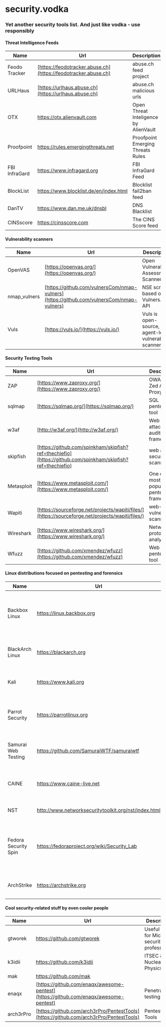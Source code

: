# security.vodka

### Yet another security tools list. And just like vodka - use responsibly



#### Threat Intelligence Feeds

| Name | Url | Description |
|------|-----|-------------|
| Feodo Tracker | [https://feodotracker.abuse.ch](https://feodotracker.abuse.ch) | abuse.ch feed project |
| URLHaus | [https://urlhaus.abuse.ch](https://urlhaus.abuse.ch) | abuse.ch malicious urls |
| OTX | https://otx.alienvault.com | Open Threat Inteligence by AlienVault |
| Proofpoint | https://rules.emergingthreats.net | Proofpoint Emerging Threats Rules |
| FBI InfraGard | https://www.infragard.org | FBI InfraGard Feed | 
| BlockList | https://www.blocklist.de/en/index.html | Blocklist fail2ban feed |
| DanTV | https://www.dan.me.uk/dnsbl | DNS Blacklist | 
| CINSscore | https://cinsscore.com | The CINS Score feed | 



#### Vulnerability scanners 

| Name | Url | Description |
|------|-----|-------------|
| OpenVAS | [https://openvas.org/](https://openvas.org/) | Open Vulnerability Assessment Scanner |
| nmap_vulners | [https://github.com/vulnersCom/nmap-vulners](https://github.com/vulnersCom/nmap-vulners) | NSE script based on Vulners.com API |
| Vuls | [https://vuls.io/](https://vuls.io/) | Vuls is open-source, agent-less vulnerability scanner |




#### Security Testing Tools

| Name | Url | Description |
|------|-----|-------------|
| ZAP | [https://www.zaproxy.org/](https://www.zaproxy.org/) | OWASP Zed Attack Proxy |
| sqlmap | [https://sqlmap.org/](https://sqlmap.org/) | SQL pentesting tool |
| w3af | [http://w3af.org/](http://w3af.org/) | Web app attack and audit framework |
| skipfish | [https://github.com/spinkham/skipfish?ref=thechiefio](https://github.com/spinkham/skipfish?ref=thechiefio) | web app security scanner |
| Metasploit | [https://www.metasploit.com/](https://www.metasploit.com/) | One of the most popular pentesting frameworks |
| Wapiti | [https://sourceforge.net/projects/wapiti/files/](https://sourceforge.net/projects/wapiti/files/) | web-app vulnerability scanner |
| Wireshark | [https://www.wireshark.org/](https://www.wireshark.org/) | Network protocols analyzer |
| Wfuzz | [https://github.com/xmendez/wfuzz](https://github.com/xmendez/wfuzz) | Web pentesting tool |




#### Linux distributions focused on pentesting and forensics

| Name | Url | Description |
|------|-----|-------------|
| Backbox Linux | https://linux.backbox.org | penetration testing and security assessment oriented Linux distribution |
| BlackArch Linux | https://blackarch.org |  Arch Linux-based penetration testing distribution |
| Kali | https://www.kali.org | Debian-based pentesting distribution |
| Parrot Security | https://parrotlinux.org | The ultimate framework for your Cyber Security operations |
| Samurai Web Testing | https://github.com/SamuraiWTF/samuraiwtf | Virtual machines framework for pentesting | 
| CAINE | https://www.caine-live.net | Ubuntu based live CD for forensic analysis | 
| NST | http://www.networksecuritytoolkit.org/nst/index.html | Network Security Toolkit |
| Fedora Security Spin | https://fedoraproject.org/wiki/Security_Lab | Fedora based live CD for security auditing, forensics and pentesting |
| ArchStrike | https://archstrike.org | Arch Linux respository for security professionals | 



#### Cool security-related stuff by even cooler people 

| Name | Url | Description |
|------|-----|-------------|
| gtworek | https://github.com/gtworek | Useful stuff for Microsoft security professionals |
| k3idii | https://github.com/k3idii | ITSEC & Nuclear Physics! ;) |
| mak | https://github.com/mak |  |
| enaqx | [https://github.com/enaqx/awesome-pentest](https://github.com/enaqx/awesome-pentest) | Penetration testing tools |
| arch3rPro | [https://github.com/arch3rPro/PentestTools](https://github.com/arch3rPro/PentestTools) | Pentest Tools | 



